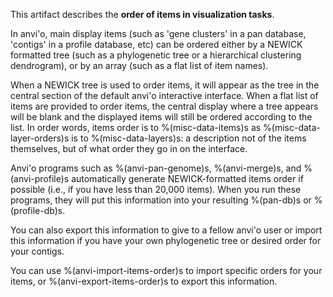 This artifact describes the **order of items in visualization tasks**.

In anvi'o, main display items (such as 'gene clusters' in a pan database, 'contigs' in a profile database, etc) can be ordered either by a NEWICK formatted tree (such as a phylogenetic tree or a hierarchical clustering dendrogram), or by an array (such as a flat list of item names).

When a NEWICK tree is used to order items, it will appear as the tree in the central section of the default anvi'o interactive interface. When a flat list of items are provided to order items, the central display where a tree appears will be blank and the displayed items will still be ordered according to the list. In order words, items order is to %(misc-data-items)s as %(misc-data-layer-orders)s is to %(misc-data-layers)s: a description not of the items themselves, but of what order they go in on the interface. 

Anvi'o programs such as %(anvi-pan-genome)s, %(anvi-merge)s, and %(anvi-profile)s automatically generate NEWICK-formatted items order if possible (i.e., if you have less than 20,000 items). When you run these programs, they will put this information into your resulting %(pan-db)s or %(profile-db)s. 

You can also export this information to give to a fellow anvi'o user or import this information if you have your own phylogenetic tree or desired order for your contigs.

You can use %(anvi-import-items-order)s to import specific orders for your items, or %(anvi-export-items-order)s to export this information.